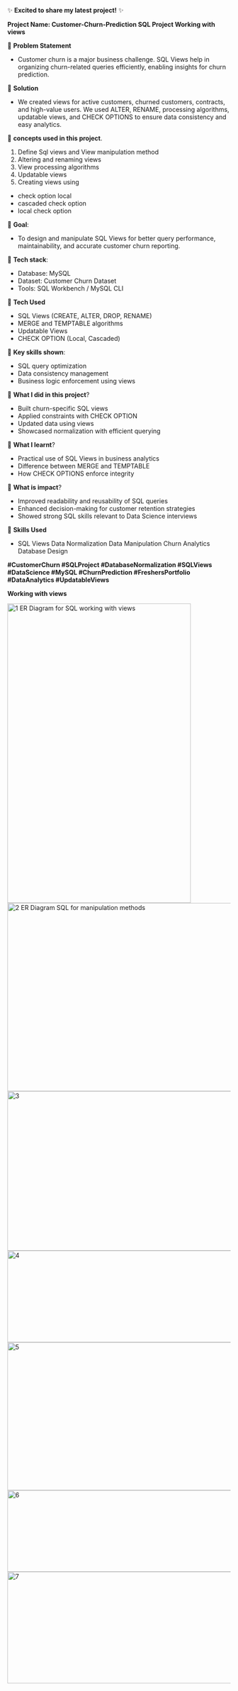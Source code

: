 ✨ **Excited to share my latest project!** ✨

**Project Name: Customer-Churn-Prediction SQL Project Working with views**


🚀 **Problem Statement**

-	Customer churn is a major business challenge. SQL Views help in organizing churn-related 
       queries efficiently, enabling insights for churn prediction.

🚀 **Solution**
      
-	We created views for active customers, churned customers, contracts, and high-value users. We used 
ALTER, RENAME, processing algorithms, updatable views, and CHECK OPTIONS to ensure 
data consistency and easy analytics.


🚀 **concepts used in this project**.

1.	Define Sql views and View manipulation method 
2.	Altering and renaming views
3.	View processing algorithms 
4.	Updatable views 
5.	Creating views using 
-	check option local 
-	cascaded check option 
-	local check option 

🚀 **Goal**: 

-	To design and manipulate SQL Views for better query performance, maintainability, and accurate customer churn reporting.

🚀 **Tech stack**: 

-	Database: MySQL
-	Dataset: Customer Churn Dataset
-	Tools: SQL Workbench / MySQL CLI

🚀 **Tech Used**

-	SQL Views (CREATE, ALTER, DROP, RENAME)
-	MERGE and TEMPTABLE algorithms
-	Updatable Views
-	CHECK OPTION (Local, Cascaded)


🚀 **Key skills shown**: 

-	SQL query optimization
-	Data consistency management
-	Business logic enforcement using views




🚀 **What I did in this project**?

-	Built churn-specific SQL views
-	Applied constraints with CHECK OPTION
-	Updated data using views
-	Showcased normalization with efficient querying

🚀 **What I learnt**?

-	Practical use of SQL Views in business analytics
-	Difference between MERGE and TEMPTABLE
-	How CHECK OPTIONS enforce integrity

🚀 **What is impact**?

-	Improved readability and reusability of SQL queries
-	Enhanced decision-making for customer retention strategies
-	Showed strong SQL skills relevant to Data Science interviews

🚀 **Skills Used**

-	SQL Views Data Normalization Data Manipulation Churn Analytics Database Design

**#CustomerChurn #SQLProject #DatabaseNormalization #SQLViews #DataScience #MySQL #ChurnPrediction #FreshersPortfolio #DataAnalytics #UpdatableViews**


**Working with views** 



<img width="414" height="676" alt="1  ER Diagram for SQL  working with views" src="https://github.com/user-attachments/assets/a9f89ad2-f8f5-4953-b8a6-45924fc571cf" />
<img width="509" height="425" alt="2  ER Diagram SQL for manipulation methods" src="https://github.com/user-attachments/assets/2b0de861-224b-4620-a2f7-c614a1d70aa2" />
<img width="791" height="360" alt="3" src="https://github.com/user-attachments/assets/cf24f91e-0ad0-4d55-87d5-9415af8c7ea2" />
<img width="701" height="207" alt="4" src="https://github.com/user-attachments/assets/25a04d12-fbfb-4510-a539-dce16299d05f" />
<img width="865" height="334" alt="5" src="https://github.com/user-attachments/assets/9e357d9d-a989-45d8-a044-4864fe10544d" />
<img width="692" height="184" alt="6" src="https://github.com/user-attachments/assets/510445e1-362a-4927-8865-ed4b72475b84" />
<img width="663" height="252" alt="7" src="https://github.com/user-attachments/assets/a7b7cd89-4fed-4c02-ba5c-705bcc67790e" />
